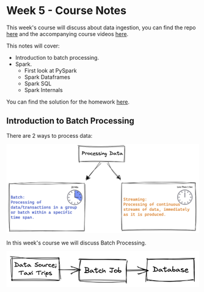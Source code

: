 # Week 5 - Course Notes

This week's course will discuss about data ingestion, you can find the repo  <a href="https://github.com/DataTalksClub/data-engineering-zoomcamp/tree/main/week_5_batch_processing" target="_blank">here</a> and the accompanying course videos  <a href="https://www.youtube.com/watch?v=dcHe5Fl3MF8&list=PL3MmuxUbc_hJed7dXYoJw8DoCuVHhGEQb&index=48" target="_blank">here</a>.

This notes will cover:
- Introduction to batch processing.
- Spark.
  - First look at PySpark
  - Spark Dataframes
  - Spark SQL
  - Spark Internals

You can find the solution for the homework <a href="https://github.com/Balurc/data_eng_zoomcamp/blob/main/week5_batch_processing/code/homework_solutions.ipynb" target="_blank">here</a>.

## Introduction to Batch Processing

There are 2 ways to process data:

![](images/intro.png)

In this week's course we will discuss Batch Processing.

![](images/batchFlow.png)

